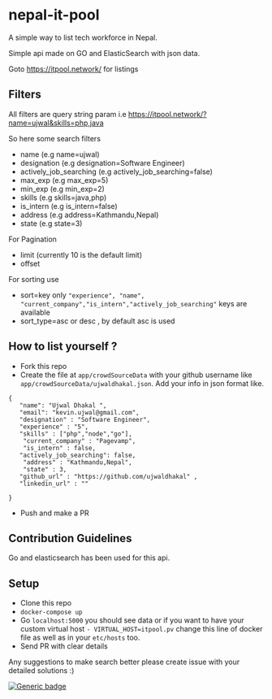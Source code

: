 # nepal-it-pool
A simple way to list tech workforce in Nepal.

Simple api made on GO and ElasticSearch with json data.

Goto https://itpool.network/ for listings     

## Filters

All filters are query string param i.e https://itpool.network/?name=ujwal&skills=php,java

So here some search filters 

* name (e.g name=ujwal)
* designation (e.g designation=Software Engineer) 
* actively_job_searching (e.g actively_job_searching=false)
* max_exp (e.g max_exp=5)
* min_exp (e.g min_exp=2)
* skills (e.g skills=java,php)
* is_intern (e.g is_intern=false)
* address (e.g address=Kathmandu,Nepal)
* state (e.g state=3)

For Pagination 
* limit (currently 10 is the default limit)
* offset

For sorting use
* sort=key only `"experience", "name", "current_company","is_intern","actively_job_searching"` keys are available
* sort_type=asc or desc , by default asc is used

 
 
 ## How to list yourself ?
 * Fork this repo
 * Create the file at `app/crowdSourceData` with your github username like `app/crowdSourceData/ujwaldhakal.json`. Add your info in json format like.
 
 ```
 {
    "name": "Ujwal Dhakal ",
    "email": "kevin.ujwal@gmail.com",
    "designation" : "Software Engineer",
    "experience" : "5",
    "skills" : ["php","node","go"],
     "current_company" : "Pagevamp",
     "is_intern" : false,
    "actively_job_searching": false,
     "address" : "Kathmandu,Nepal",
     "state" : 3,
    "github_url" : "https://github.com/ujwaldhakal" ,
    "linkedin_url" : ""
     
 }
```
* Push and make a PR
    
  
## Contribution Guidelines
Go and elasticsearch has been used for this api.

## Setup
* Clone this repo
* `docker-compose up`
* Go `localhost:5000` you should see data or if you want to have your custom virtual host `- VIRTUAL_HOST=itpool.pv` change this line of docker file as well as in your `etc/hosts` too.
* Send PR with clear details 


Any suggestions to make search better please create issue with your detailed solutions :) 

[![Generic badge](https://github.com/ujwaldhakal/nepal-it-pool/workflows/Build%20and%20Push/badge.svg)](https://github.com/ujwaldhakal/nepal-it-pool/actions)
